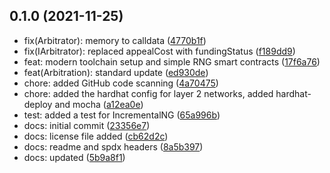 ## 0.1.0 (2021-11-25)

- fix(Arbitrator): memory to calldata ([4770b1f](https://github.com/kleros/kleros-v2/commit/4770b1f))
- fix(IArbitrator): replaced appealCost with fundingStatus ([f189dd9](https://github.com/kleros/kleros-v2/commit/f189dd9))
- feat: modern toolchain setup and simple RNG smart contracts ([17f6a76](https://github.com/kleros/kleros-v2/commit/17f6a76))
- feat(Arbitration): standard update ([ed930de](https://github.com/kleros/kleros-v2/commit/ed930de))
- chore: added GitHub code scanning ([4a70475](https://github.com/kleros/kleros-v2/commit/4a70475))
- chore: added the hardhat config for layer 2 networks, added hardhat-deploy and mocha ([a12ea0e](https://github.com/kleros/kleros-v2/commit/a12ea0e))
- test: added a test for IncrementalNG ([65a996b](https://github.com/kleros/kleros-v2/commit/65a996b))
- docs: initial commit ([23356e7](https://github.com/kleros/kleros-v2/commit/23356e7))
- docs: license file added ([cb62d2c](https://github.com/kleros/kleros-v2/commit/cb62d2c))
- docs: readme and spdx headers ([8a5b397](https://github.com/kleros/kleros-v2/commit/8a5b397))
- docs: updated ([5b9a8f1](https://github.com/kleros/kleros-v2/commit/5b9a8f1))
